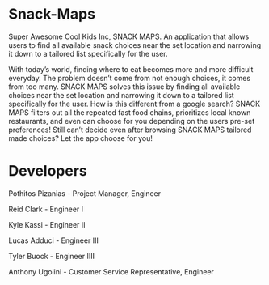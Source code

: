 # Snack-Maps
Super Awesome Cool Kids Inc, SNACK MAPS. An application that allows users to find all available snack choices near the set location and narrowing it down to a tailored list specifically for the user.

With today’s world, finding where to eat becomes more and more difficult everyday. The problem doesn’t come from not enough choices, it comes from too many. SNACK MAPS solves this issue by finding all available choices near the set location and narrowing it down to a tailored list specifically for the user. How is this different from a google search? SNACK MAPS filters out all the repeated fast food chains, prioritizes local known restaurants, and even can choose for you depending on the users pre-set preferences! Still can’t decide even after browsing SNACK MAPS tailored made choices? Let the app choose for you! 

# Developers
Pothitos Pizanias - Project Manager, Engineer

Reid Clark - Engineer I

Kyle Kassi - Engineer II

Lucas Adduci - Engineer III

Tyler Buock - Engineer IIII

Anthony Ugolini - Customer Service Representative, Engineer

